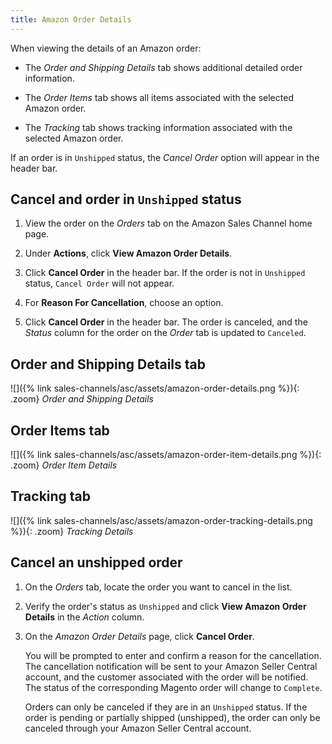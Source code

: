```yaml
---
title: Amazon Order Details
---
```



When viewing the details of an Amazon order:

- The _Order and Shipping Details_ tab shows additional detailed order information.

- The _Order Items_ tab shows all items associated with the selected Amazon order.

- The _Tracking_ tab shows tracking information associated with the selected Amazon order.

If an order is in `Unshipped` status, the _Cancel Order_ option will appear in the header bar.

## Cancel and order in `Unshipped` status

1. View the order on the _Orders_ tab on the Amazon Sales Channel home page.

1. Under **Actions**, click **View Amazon Order Details**.

1. Click **Cancel Order** in the header bar. If the order is not in `Unshipped` status, `Cancel Order` will not appear.

1. For **Reason For Cancellation**, choose an option.

1. Click **Cancel Order** in the header bar. The order is canceled, and the _Status_ column for the order on the _Order_ tab is updated to `Canceled`.

## Order and Shipping Details tab

![]({% link sales-channels/asc/assets/amazon-order-details.png %}){: .zoom}
_Order and Shipping Details_

## Order Items tab

![]({% link sales-channels/asc/assets/amazon-order-item-details.png %}){: .zoom}
_Order Item Details_

## Tracking tab

![]({% link sales-channels/asc/assets/amazon-order-tracking-details.png %}){: .zoom}
_Tracking Details_

## Cancel an unshipped order

1. On the _Orders_ tab, locate the order you want to cancel in the list.

1. Verify the order's status as `Unshipped` and click **View Amazon Order Details** in the _Action_ column.

1. On the _Amazon Order Details_ page, click **Cancel Order**.

   You will be prompted to enter and confirm a reason for the cancellation. The cancellation notification will be sent to your Amazon Seller Central account, and the customer associated with the order will be notified. The status of the corresponding Magento order will change to `Complete`.

   Orders can only be canceled if they are in an `Unshipped` status. If the order is pending or partially shipped (unshipped), the order can only be canceled through your Amazon Seller Central account.
